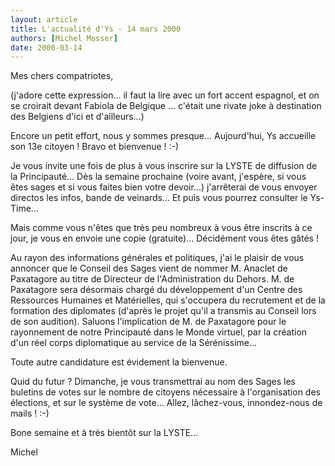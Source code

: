 ```yaml
---
layout: article
title: L'actualité d'Ys - 14 mars 2000
authors: [Michel Mosser]
date: 2000-03-14
---
```


Mes chers compatriotes,

(j'adore cette expression... il faut la lire avec un fort accent espagnol, et on se croirait devant Fabiola de Belgique ... c'était une rivate joke à destination des Belgiens d'ici et d'ailleurs...)

Encore un petit effort, nous y sommes presque... Aujourd'hui, Ys accueille son 13e citoyen ! Bravo et bienvenue ! :-)

Je vous invite une fois de plus à vous inscrire sur la LYSTE de diffusion de la Principauté... Dès la semaine prochaine (voire avant, j'espère, si vous êtes sages et si vous faites bien votre devoir...) j'arrêterai de vous envoyer directos les infos, bande de veinards... Et puis vous pourrez consulter le Ys-Time... 

Mais comme vous n'êtes que très peu nombreux à vous être inscrits à ce jour, je vous en envoie une copie (gratuite)... Décidément vous êtes gâtés !

Au rayon des informations générales et politiques, j'ai le plaisir de vous annoncer que le Conseil des Sages vient de nommer M. Anaclet de Paxatagore au titre de Directeur de l'Administration du Dehors. M. de Paxatagore sera désormais chargé du développement d'un Centre des Ressources Humaines et Matérielles, qui s'occupera du recrutement et de la formation des diplomates (d'après le projet qu'il a transmis au Conseil lors de son audition). Saluons l'implication de M. de Paxatagore pour le rayonnement de notre Principauté dans le Monde virtuel, par la création d'un réel corps diplomatique au service de la Sérénissime...

Toute autre candidature est évidement la bienvenue.

Quid du futur ? Dimanche, je vous transmettrai au nom des Sages les buletins de votes sur le nombre de citoyens nécessaire à l'organisation des élections, et sur le système de vote... Allez, lâchez-vous, innondez-nous de mails ! :-)

Bone semaine et à très bientôt sur la LYSTE...

Michel